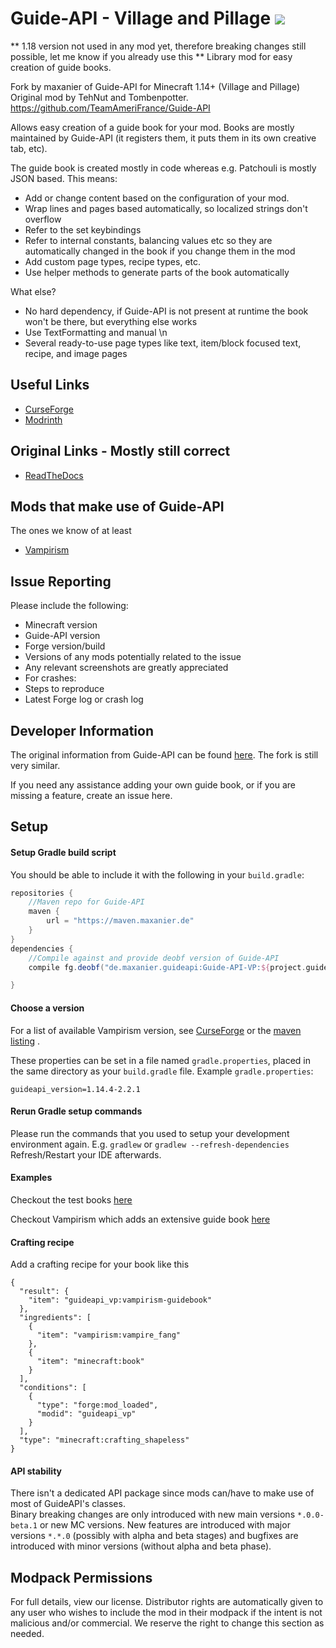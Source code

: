# Guide-API - Village and Pillage [![](http://cf.way2muchnoise.eu/versions/guide-api-village-and-pillage.svg)](https://www.curseforge.com/minecraft/mc-mods/guide-api-village-and-pillage)
** 1.18 version not used in any mod yet, therefore breaking changes still possible, let me know if you already use
this **
Library mod for easy creation of guide books.

Fork by maxanier of Guide-API for Minecraft 1.14+ (Village and Pillage)  
Original mod by TehNut and Tombenpotter. https://github.com/TeamAmeriFrance/Guide-API

Allows easy creation of a guide book for your mod.
Books are mostly maintained by Guide-API (it registers them, it puts them in its own creative tab, etc).

The guide book is created mostly in code whereas e.g. Patchouli is mostly JSON based. This means:
- Add or change content based on the configuration of your mod.
- Wrap lines and pages based automatically, so localized strings don't overflow
- Refer to the set keybindings
- Refer to internal constants, balancing values etc so they are automatically changed in the book if you change them in the mod
- Add custom page types, recipe types, etc.
- Use helper methods to generate parts of the book automatically

What else?
- No hard dependency, if Guide-API is not present at runtime the book won't be there, but everything else works
- Use TextFormatting and manual \n
- Several ready-to-use page types like text, item/block focused text, recipe, and image pages 


## Useful Links
* [CurseForge](http://minecraft.curseforge.com/mc-mods/228832-guide-api)
* [Modrinth](https://modrinth.com/mod/guide-api)

## Original Links - Mostly still correct
* [ReadTheDocs](http://guide-api.readthedocs.org/en/latest/)

## Mods that make use of Guide-API
The ones we know of at least

* [Vampirism](https://www.curseforge.com/minecraft/mc-mods/vampirism-become-a-vampire)


## Issue Reporting

Please include the following:

* Minecraft version
* Guide-API version
* Forge version/build
* Versions of any mods potentially related to the issue
* Any relevant screenshots are greatly appreciated
* For crashes:
 * Steps to reproduce
 * Latest Forge log or crash log

## Developer Information
The original information from Guide-API can be found [here](http://guide-api.readthedocs.org/en/latest/).
The fork is still very similar.

If you need any assistance adding your own guide book, or if you are missing a feature, create an issue here.


## Setup
#### Setup Gradle build script
You should be able to include it with the following in your `build.gradle`:
```gradle
repositories {
    //Maven repo for Guide-API
    maven {
        url = "https://maven.maxanier.de"
    }
}
dependencies {
    //Compile against and provide deobf version of Guide-API
    compile fg.deobf("de.maxanier.guideapi:Guide-API-VP:${project.guideapi_version}")

}
```

#### Choose a version


For a list of available Vampirism version, see [CurseForge](https://www.curseforge.com/minecraft/mc-mods/guide-api-village-and-pillage) or the [maven listing](https://maven.maxanier.de/de/maxanier/guideapi/Guide-API-VP/) .

These properties can be set in a file named `gradle.properties`, placed in the same directory as your `build.gradle` file.
Example `gradle.properties`:
```
guideapi_version=1.14.4-2.2.1
```

#### Rerun Gradle setup commands
Please run the commands that you used to setup your development environment again.
E.g. `gradlew` or `gradlew --refresh-dependencies`
Refresh/Restart your IDE afterwards.

#### Examples
Checkout the test books [here](https://github.com/maxanier/Guide-API/tree/1.14.4_latest/src/main/java/de/maxanier/guideapi/test)  

Checkout Vampirism which adds an extensive guide book [here](https://github.com/TeamLapen/Vampirism/blob/1.14/src/main/java/de/teamlapen/vampirism/modcompat/guide/GuideBook.java)

#### Crafting recipe
Add a crafting recipe for your book like this
```
{
  "result": {
    "item": "guideapi_vp:vampirism-guidebook"
  },
  "ingredients": [
    {
      "item": "vampirism:vampire_fang"
    },
    {
      "item": "minecraft:book"
    }
  ],
  "conditions": [
    {
      "type": "forge:mod_loaded",
      "modid": "guideapi_vp"
    }
  ],
  "type": "minecraft:crafting_shapeless"
}
```
#### API stability
There isn't a dedicated API package since mods can/have to make use of most of GuideAPI's classes.  
Binary breaking changes are only introduced with new main versions `*.0.0-beta.1` or new MC versions.
New features are introduced with major versions `*.*.0` (possibly with alpha and beta stages) and bugfixes are introduced with minor versions (without alpha and beta phase).


## Modpack Permissions
For full details, view our license. Distributor rights are automatically given to any user who wishes to include the mod in their modpack if the intent is not malicious and/or commercial. We reserve the right to change this section as needed.

